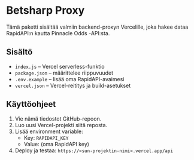 # Betsharp Proxy

Tämä paketti sisältää valmiin backend-proxyn Vercelille, joka hakee dataa RapidAPI:n kautta Pinnacle Odds -API:sta.

## Sisältö

- `index.js` – Vercel serverless-funktio
- `package.json` – määrittelee riippuvuudet
- `.env.example` – lisää oma RapidAPI-avaimesi
- `vercel.json` – Vercel-reititys ja build-asetukset

## Käyttöohjeet

1. Vie nämä tiedostot GitHub-repoon.
2. Luo uusi Vercel-projekti siitä reposta.
3. Lisää environment variable:
   - Key: `RAPIDAPI_KEY`
   - Value: (oma RapidAPI key)
4. Deploy ja testaa: `https://<sun-projektin-nimi>.vercel.app/api`